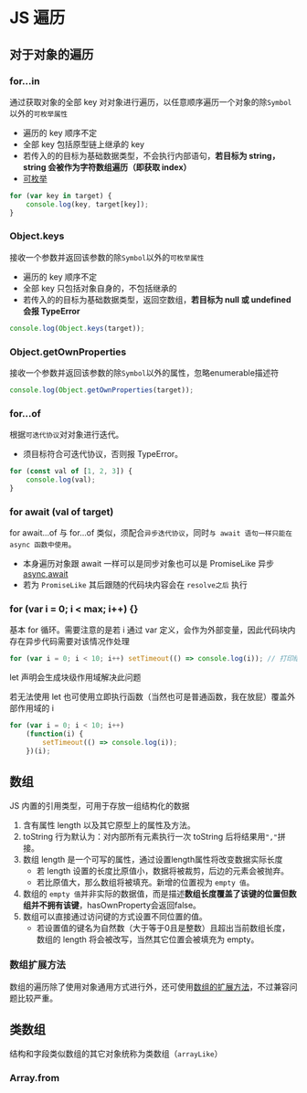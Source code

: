 # JS 遍历

## 对于对象的遍历

### for...in

通过获取对象的全部 key 对对象进行遍历，以任意顺序遍历一个对象的除`Symbol`以外的`可枚举属性`

-   遍历的 key 顺序不定
-   全部 key 包括原型链上继承的 key
-   若传入的的目标为基础数据类型，不会执行内部语句，**若目标为 string，string 会被作为字符数组遍历（即获取 index）**
-   [可枚举](https://developer.mozilla.org/zh-CN/docs/Web/JavaScript/Enumerability_and_ownership_of_properties)

```js
for (var key in target) {
	console.log(key, target[key]);
}
```

### Object.keys

接收一个参数并返回该参数的除`Symbol`以外的`可枚举属性`

-   遍历的 key 顺序不定
-   全部 key 只包括对象自身的，不包括继承的
-   若传入的的目标为基础数据类型，返回空数组，**若目标为 null 或 undefined 会报 TypeError**

```js
console.log(Object.keys(target));
```

### Object.getOwnProperties

接收一个参数并返回该参数的除`Symbol`以外的属性，忽略enumerable描述符

```js
console.log(Object.getOwnProperties(target));
```

### for...of

根据`可迭代协议`对对象进行迭代。

-   须目标符合可迭代协议，否则报 TypeError。

```js
for (const val of [1, 2, 3]) {
	console.log(val);
}
```

### for await (val of target)

for await...of 与 for...of 类似，须配合`异步迭代协议`，同时`与 await 语句一样只能在 async 函数中使用`。

-   本身遍历对象跟 await 一样可以是同步对象也可以是 PromiseLike 异步[async,await](/#/notes/javascript/Promise.md)
-   若为 `PromiseLike` 其后跟随的代码块内容会在 `resolve之后` 执行

### for (var i = 0; i < max; i++) {}

基本 for 循环。需要注意的是若 i 通过 var 定义，会作为外部变量，因此代码块内存在异步代码需要对该情况作处理

```js
for (var i = 0; i < 10; i++) setTimeout(() => console.log(i)); // 打印结果并非0-9，而是10个10
```

let 声明会生成块级作用域解决此问题

若无法使用 let 也可使用立即执行函数（当然也可是普通函数，我在放屁）覆盖外部作用域的 i

```js
for (var i = 0; i < 10; i++)
	(function(i) {
		setTimeout(() => console.log(i));
	})(i);
```

## 数组

JS 内置的引用类型，可用于存放一组结构化的数据

1.  含有属性 length 以及其它原型上的属性及方法。
2.  toString 行为默认为：对内部所有元素执行一次 toString 后将结果用`","`拼接。
3.  数组 length 是一个可写的属性，通过设置length属性将改变数据实际长度
    -  若 length 设置的长度比原值小，数据将被裁剪，后边的元素会被抛弃。
    -  若比原值大，那么数组将被填充。新增的位置视为 `empty 值`。
4.  数组的 `empty 值`并非实际的数据值，而是描述**数组长度覆盖了该键的位置但数组并不拥有该键**，hasOwnProperty会返回false。
5.  数组可以直接通过访问键的方式设置不同位置的值。
    -  若设置值的键名为自然数（大于等于0且是整数）且超出当前数组长度，数组的 length 将会被改写，当然其它位置会被填充为 empty。

### 数组扩展方法

数组的遍历除了使用对象通用方式进行外，还可使用[数组的扩展方法](/#/notes/javascript/implementation/array/数组扩展方法.md)，不过兼容问题比较严重。

## 类数组

结构和字段类似数组的其它对象统称为类数组（`arrayLike`）

### Array.from

